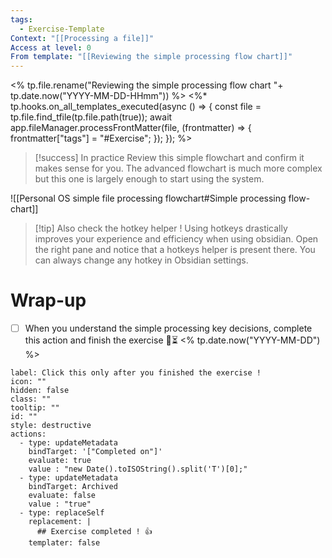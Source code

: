 ```yaml
---
tags:
  - Exercise-Template
Context: "[[Processing a file]]"
Access at level: 0
From template: "[[Reviewing the simple processing flow chart]]"
---
```

<% tp.file.rename("Reviewing the simple processing flow chart "+ tp.date.now("YYYY-MM-DD-HHmm")) %>
<%* tp.hooks.on_all_templates_executed(async () => {
  const file = tp.file.find_tfile(tp.file.path(true));
  await app.fileManager.processFrontMatter(file, (frontmatter) => {
    frontmatter["tags"] = "#Exercise";
  });
}); 
%>

> [!success] In practice 
> Review this simple flowchart and confirm it makes sense for you. The advanced flowchart is much more complex but this one is largely enough to start using the system. 


![[Personal OS simple file processing flowchart#Simple processing flow-chart]]


> [!tip] Also check the hotkey helper ! 
> Using hotkeys drastically improves your experience and efficiency when using obsidian. Open the right pane and notice that a hotkeys helper is present there. You can always change any hotkey in Obsidian settings. 



# Wrap-up

- [ ] When you understand the simple processing key decisions, complete this action and finish the exercise 🔽⏳ <% tp.date.now("YYYY-MM-DD") %>

```meta-bind-button
label: Click this only after you finished the exercise !
icon: ""
hidden: false
class: ""
tooltip: ""
id: ""
style: destructive
actions:
  - type: updateMetadata
    bindTarget: '["Completed on"]'
    evaluate: true
    value : "new Date().toISOString().split('T')[0];" 
  - type: updateMetadata
    bindTarget: Archived
    evaluate: false
    value : "true" 
  - type: replaceSelf
    replacement: |
      ## Exercise completed ! 👍      
    templater: false
```
